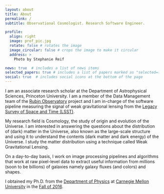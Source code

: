 ```yaml
---
layout: about
title: About
permalink: /
subtitle: Observational Cosmologist. Research Software Engineer.

profile:
  align: right
  image: prof_pic.jpg
  rotate: false # rotates the image
  image_circular: false # crops the image to make it circular
  address: >
    Photo by Stephanie Reif

news: true  # includes a list of news items
selected_papers: true # includes a list of papers marked as "selected={true}"
social: true  # includes social icons at the bottom of the page
---
```


I am an associate research scholar at the Department of Astrophysical Sciences, Princeton University.
I am a member of the Data Management team of the [Rubin Observatory](https://www.vro.org/) project and I am in-charge of the software pipeline measuring the signal of weak gravitational lensing from the [Legacy Survey of Space and Time (LSST)](https://www.lsst.org/).

My research field is Cosmology, the study of origin and evolution of the Universe. I am interested in answering the questions about the distribution of (dark) matter in the Universe, also known as the large-scale structure and using it to understand the contents (dark matter and dark energy) of the Universe. I study the matter distribution using a technique called Weak Gravitational Lensing.

On a day-to-day basis, I work on image processing pipelines and algorithms that work at raw pixel-level data to extract useful information from millions (soon to be billions) of galaxies namely galaxy fluxes (and colors) and shapes.

I obtained my Ph.D. from the [Department of Physics](http://www.cmu.edu/physics) at [Carnegie Mellon University](http://www.cmu.edu) in the [Fall of 2016](https://www.cmu.edu/physics/news-events/news-archive/2016/first_graduate_fall_2016.html).
